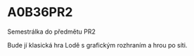 A0B36PR2
========

Semestrálka do předmětu PR2

Bude jí klasická hra Lodě s grafickým rozhraním a hrou po síti.
